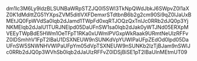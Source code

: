 dm1lc3M6Ly9ldzBLSUNBaWRpSTZJQ0l5SWl3TkNpQWdJbkJ6SWpvZ0l1aXZ0K1dMdittZG51YXpsZVM5ditlVXFDemxrSTdtbnB6b2g2cm90Si9qZ0lJaUxBMEtJQ0FpWVdSa0lqb2dJamd1TWpFd0xqRTJOQzQxTnlJc0RRb2dJQ0p3YjNKMElqb2dJalU1TURJNElpd05DaUFnSW1sa0lqb2dJak0yWTJNd05ERXpMVEEyTWpBdE5HWm1OeTFpT1RKa0xUWmlPVGxpWkRaak9URmtNeUlzRFFvZ0lDSmhhV1FpT2lBaU1DSXNEUW9nSUNKdVpYUWlPaUFpZEdOd0lpd05DaUFnSW5SNWNHVWlPaUFpYm05dVpTSXNEUW9nSUNKb2IzTjBJam9nSWlJc0RRb2dJQ0p3WVhSb0lqb2dJaUlzRFFvZ0lDSjBiSE1pT2lBaUlnMEtmUT09
